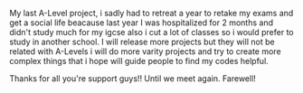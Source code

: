 My last A-Level project, i sadly had to retreat a year to retake my exams and get a social life beacause last year I was hospitalized for 2 months and didn't study much for my igcse also i cut a lot of classes so i would prefer to study in another school.
I will release more projects but they will not be related with A-Levels i will do more varity projects and try to create more complex things that i hope will guide people to find my codes helpful.

Thanks for all you're support guys!! Until we meet again. Farewell!
